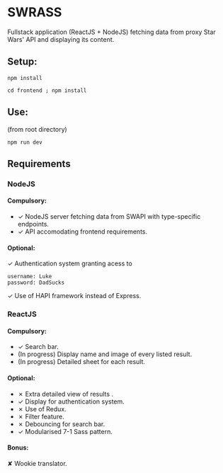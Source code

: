 # SWRASS
Fullstack application (ReactJS + NodeJS) fetching data from proxy Star Wars' API and displaying its content.

## Setup:

```
npm install

cd frontend ; npm install
```

## Use:

(from root directory)
```
npm run dev
```

## Requirements

### NodeJS

#### Compulsory:

- ✓ NodeJS server fetching data from SWAPI with type-specific endpoints.
- ✓ API accomodating frontend requirements.

#### Optional:

✓ Authentication system granting acess to 
```
username: Luke
password: DadSucks
```

✓ Use of HAPI framework instead of Express.

### ReactJS

#### Compulsory:

- ✓ Search bar.
- (In progress) Display name and image of every listed result.
- (In progress) Detailed sheet for each result.

#### Optional:

- ✗ Extra detailed view of results .
- ✓ Display for authentication system.
- ✗ Use of Redux.
- ✗ Filter feature.
- ✗ Debouncing for search bar.
- ✓ Modularised 7-1 Sass pattern.


#### Bonus:

✘ Wookie translator.

